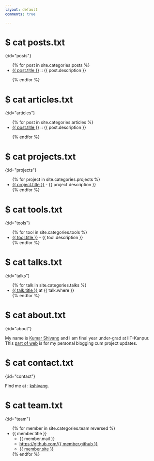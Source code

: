 ```yaml
---
layout: default
comments: true

---
```


# $ cat posts.txt
{:id="posts"}

<ul>
{% for post in site.categories.posts %}

<li><a href="{{ post.url }}" title="{{ post.description }}">{{ post.title }}</a> :: {{ post.description }}</li> 

{% endfor %}
</ul>

# $ cat articles.txt
{:id="articles"}

<ul>
{% for post in site.categories.articles %}

<li><a href="{{ post.url }}" title="{{ post.description }}">{{ post.title }}</a> :: {{ post.description }}</li> 

{% endfor %}

</ul>

# $ cat projects.txt
{:id="projects"}

<ul>
{% for project in site.categories.projects %}
<li><a href="{{ project.link }}">{{ project.title }}</a> - {{ project.description }}</li>
{% endfor %}
</ul>

# $ cat tools.txt
{:id="tools"}

<ul>
{% for tool in site.categories.tools %}
<li><a href="{{ tool.link }}">{{ tool.title }}</a> - {{ tool.description }}</li>
{% endfor %}
</ul>

# $ cat talks.txt
{:id="talks"}

<ul>
{% for talk in site.categories.talks %}
<li><a href="{{ talk.link }}" title="{{ talk.description }}">{{ talk.title }}</a> at {{ talk.where }}</li>
{% endfor %}
</ul>

# $ cat about.txt
{:id="about"}

My name is [Kumar Shivang](https://fb.com/km.shivang) and I am final year under-grad at IIT-Kanpur.
This [part of web](https://kshivang.github.io) is for my personal blogging cum project updates.

# $ cat contact.txt
{:id="contact"}

Find me at : [kshivang](https://github.com/kshivang).

# $ cat team.txt
{:id="team"}

<ul>
{% for member in site.categories.team reversed %}
<li id="{{ member.title }}">{{ member.title }}
<ul>
<li>{{ member.mail }}</li>
<li><a href="https://github.com/{{ member.github }}">https://github.com/{{ member.github }}</a></li>
<li><a href="{{ member.site }}">{{ member.site }}</a></li>
</ul>
</li>
{% endfor %}
</ul>





